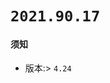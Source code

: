 <!--
 * @Author: your name
 * @Date: 2021-09-17 15:07:03
 * @LastEditTime: 2021-09-17 15:16:52
 * @LastEditors: Please set LastEditors
 * @Description: ue4 learning notes 
 * @FilePath: \ue4l\notes.md
-->

# `2021.90.17`

#### 须知
* 版本:> `4.24`

